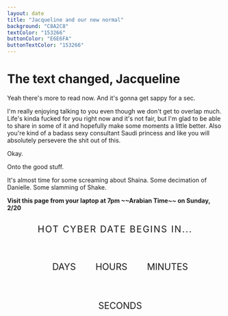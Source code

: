 ```yaml
---
layout: date
title: "Jacqueline and our new normal"
background: "C8A2C8"
textColor: "153266"
buttonColor: "E6E6FA"
buttonTextColor: "153266"
---
```


# The text changed, Jacqueline

Yeah there's more to read now. And it's gonna get sappy for a sec.

I'm really enjoying talking to you even though we don't get to overlap much. Life's kinda fucked for you right now and it's not fair, but I'm glad to be able to share in some of it and hopefully make some moments a little better. Also you're kind of a badass sexy consultant Saudi princess and like you will absolutely persevere the shit out of this.

Okay.

Onto the good stuff.

It's almost time for some screaming about Shaina. Some decimation of Danielle. Some slamming of Shake. 

**Visit this page from your laptop at 7pm \~~Arabian Time~~ on Sunday, 2/20**

<div id="container">
<h2 id="title">Hot cyber date begins in...</h2>
<div id="countdown">
    <ul>
      <li><div id="days"></div>days</li>
      <li><div id="hours"></div>Hours</li>
      <li><div id="minutes"></div>Minutes</li>
      <li><div id="seconds"></div>Seconds</li>
    </ul>
</div>

<script>
  let params = `scrollbars=no,resizable=yes,status=no,location=no,toolbar=no,menubar=no,
width=400,height=600,left=0,top=0`;

function go() {
  window.open('https://facetime.apple.com/join#v=1&p=zKw/JXs7Eey0Mpqq9oWKQA&k=jIRj_XUR3aAK0a1wfEGfGF3hkz2s2luvS_h9Mnqva_Y&l=Hot%20date', 'Cyberdate', params);
  setTimeout(3000, () => {
    window.location = "";
  })
}
</script>

<div id="instructions" style="display:none;">
  <h3>Okay so this one is kinda complicated</h3>
  <ol>
  <li> First <button onclick="go()">CLICK THIS</button> for FaceTime </li>
  <li> Second <a target="_blank" href="https://chrome.google.com/webstore/detail/netflix-party/oocalimimngaihdkbihfgmpkcpnmlaoa?hl=en">DOWNLOAD THIS</a></li>
  <li> Finally <a href="https://redirect.teleparty.com/join/eab78206634950fb">GO HERE</a> and then click the TP icon</li>
  </ol>
</div>
</div>



<script>
// Set the date we're counting down to
var countDownDate = new Date("2022-02-20T19:00:00+03:00").getTime();
// var countDownDate = new Date("2022-01-22T08:07:00+03:00").getTime();

// Update the count down every 1 second
var x = setInterval(function() {

  // Get today's date and time
  var now = new Date().getTime();

  // Find the distance between now and the count down date
  var distance = countDownDate - now;

  // Time calculations for days, hours, minutes and seconds
  var days = Math.floor(distance / (1000 * 60 * 60 * 24));
  var hours = Math.floor((distance % (1000 * 60 * 60 * 24)) / (1000 * 60 * 60));
  var minutes = Math.floor((distance % (1000 * 60 * 60)) / (1000 * 60));
  var seconds = Math.floor((distance % (1000 * 60)) / 1000);

    document.getElementById("days").innerText = days,
    document.getElementById("hours").innerText = hours,
    document.getElementById("minutes").innerText = minutes,
    document.getElementById("seconds").innerText = seconds;

  // If the count down is finished, write some text
  if (distance < 0) {
    clearInterval(x);
    document.getElementById("countdown").innerHTML = "";
    document.getElementById("title").innerText = "Hot cyber date begins NOW!"
    document.getElementById("instructions").style.display = "inline-block";
  }
}, 1000);
</script>

<style>
  #container {
  margin: 0 auto;
  text-align: center;
}

#instructions {
  display: inline-block;
  margin: 0 auto;
  text-align: left;
}

#container #title {
  font-weight: normal;
  letter-spacing: .125rem;
  text-transform: uppercase;
}

#countdown li {
  display: inline-block;
  font-size: 1.5em;
  list-style-type: none;
  padding: 1em;
  text-transform: uppercase;
}

li div {
  display: block;
  font-size: 4.5rem;
  margin-bottom: 1.5rem;
}

.confetti-button {
  display: inline-block;
  font-size: 1em;
  padding: 1em 2em;
  -webkit-appearance: none;
  appearance: none;
  background-color: #B01C1C;
  color: #EEE;
  border-radius: 4px;
  border: none;
  cursor: pointer;
  position: relative;
  transition: transform ease-in 0.1s, box-shadow ease-in 0.25s;
  box-shadow: 0 2px 25px rgba(238,38,37, 0.5);
    animation-iteration-count: infinite;

}

.confetti-button:focus { outline: 0; }

.confetti-button:before, .confetti-button:after {
  position: absolute;
  content: '';
  display: block;
  width: 140%;
  height: 100%;
  left: -20%;
  z-index: -1000;
  transition: all ease-in-out 0.5s;
  background-repeat: no-repeat;

}

.confetti-button:before {
  display: none;
  top: -75%;
  background-image: radial-gradient(circle, #EE2625 20%, transparent 20%), radial-gradient(circle, transparent 20%, #EE2625 20%, transparent 30%), radial-gradient(circle, #EE2625 20%, transparent 20%), radial-gradient(circle, #EE2625 20%, transparent 20%), radial-gradient(circle, transparent 10%, #EE2625 15%, transparent 20%), radial-gradient(circle, #EE2625 20%, transparent 20%), radial-gradient(circle, #EE2625 20%, transparent 20%), radial-gradient(circle, #EE2625 20%, transparent 20%), radial-gradient(circle, #EE2625 20%, transparent 20%);
  background-size: 10% 10%, 20% 20%, 15% 15%, 20% 20%, 18% 18%, 10% 10%, 15% 15%, 10% 10%, 18% 18%;
}

.confetti-button:after {
  display: none;
  bottom: -75%;
  background-image: radial-gradient(circle, #EE2625 20%, transparent 20%), radial-gradient(circle, #EE2625 20%, transparent 20%), radial-gradient(circle, transparent 10%, #EE2625 15%, transparent 20%), radial-gradient(circle, #EE2625 20%, transparent 20%), radial-gradient(circle, #EE2625 20%, transparent 20%), radial-gradient(circle, #EE2625 20%, transparent 20%), radial-gradient(circle, #EE2625 20%, transparent 20%);
  background-size: 15% 15%, 20% 20%, 18% 18%, 20% 20%, 15% 15%, 10% 10%, 20% 20%;
}

.confetti-button:active {
  transform: scale(0.9);
  background-color: #e60074;
  box-shadow: 0 2px 25px rgba(255, 0, 130, 0.2);
}

.confetti-button.animate:before {
  display: block;
  animation: topBubbles ease-in-out 0.75s forwards;
    animation-iteration-count: infinite;

}

.confetti-button.animate:after {
  display: block;
  animation: bottomBubbles ease-in-out 0.75s forwards;
    animation-iteration-count: infinite;

}
 @keyframes
topBubbles {  0% {
 background-position: 5% 90%, 10% 90%, 10% 90%, 15% 90%, 25% 90%, 25% 90%, 40% 90%, 55% 90%, 70% 90%;
}
 50% {
 background-position: 0% 80%, 0% 20%, 10% 40%, 20% 0%, 30% 30%, 22% 50%, 50% 50%, 65% 20%, 90% 30%;
}
 100% {
 background-position: 0% 70%, 0% 10%, 10% 30%, 20% -10%, 30% 20%, 22% 40%, 50% 40%, 65% 10%, 90% 20%;
 background-size: 0% 0%, 0% 0%, 0% 0%, 0% 0%, 0% 0%, 0% 0%;
}
}
@keyframes
bottomBubbles {  0% {
 background-position: 10% -10%, 30% 10%, 55% -10%, 70% -10%, 85% -10%, 70% -10%, 70% 0%;
}
 50% {
 background-position: 0% 80%, 20% 80%, 45% 60%, 60% 100%, 75% 70%, 95% 60%, 105% 0%;
}
 100% {
 background-position: 0% 90%, 20% 90%, 45% 70%, 60% 110%, 75% 80%, 95% 70%, 110% 10%;
 background-size: 0% 0%, 0% 0%, 0% 0%, 0% 0%, 0% 0%, 0% 0%;
}
}
</style>


